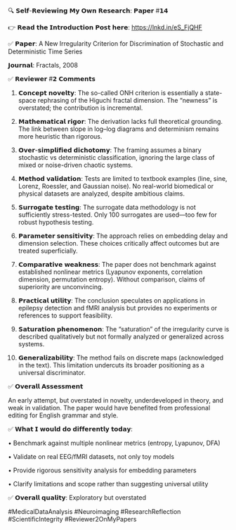 🔍 𝗦𝗲𝗹𝗳-𝗥𝗲𝘃𝗶𝗲𝘄𝗶𝗻𝗴 𝗠𝘆 𝗢𝘄𝗻 𝗥𝗲𝘀𝗲𝗮𝗿𝗰𝗵: 𝗣𝗮𝗽𝗲𝗿 #𝟭𝟰



👉 𝗥𝗲𝗮𝗱 𝘁𝗵𝗲 𝗜𝗻𝘁𝗿𝗼𝗱𝘂𝗰𝘁𝗶𝗼𝗻 𝗣𝗼𝘀𝘁 𝗵𝗲𝗿𝗲: https://lnkd.in/eS_FjQHF



✅ 𝗣𝗮𝗽𝗲𝗿: A New Irregularity Criterion for Discrimination of Stochastic and Deterministic Time Series

𝗝𝗼𝘂𝗿𝗻𝗮𝗹: Fractals, 2008



✅ 𝗥𝗲𝘃𝗶𝗲𝘄𝗲𝗿 #𝟮 𝗖𝗼𝗺𝗺𝗲𝗻𝘁𝘀



1. 𝗖𝗼𝗻𝗰𝗲𝗽𝘁 𝗻𝗼𝘃𝗲𝗹𝘁𝘆: The so-called ONH criterion is essentially a state-space rephrasing of the Higuchi fractal dimension. The “newness” is overstated; the contribution is incremental.



2. 𝗠𝗮𝘁𝗵𝗲𝗺𝗮𝘁𝗶𝗰𝗮𝗹 𝗿𝗶𝗴𝗼𝗿: The derivation lacks full theoretical grounding. The link between slope in log–log diagrams and determinism remains more heuristic than rigorous.



3. 𝗢𝘃𝗲𝗿-𝘀𝗶𝗺𝗽𝗹𝗶𝗳𝗶𝗲𝗱 𝗱𝗶𝗰𝗵𝗼𝘁𝗼𝗺𝘆: The framing assumes a binary stochastic vs deterministic classification, ignoring the large class of mixed or noise-driven chaotic systems.



4. 𝗠𝗲𝘁𝗵𝗼𝗱 𝘃𝗮𝗹𝗶𝗱𝗮𝘁𝗶𝗼𝗻: Tests are limited to textbook examples (line, sine, Lorenz, Roessler, and Gaussian noise). No real-world biomedical or physical datasets are analyzed, despite ambitious claims.



5. 𝗦𝘂𝗿𝗿𝗼𝗴𝗮𝘁𝗲 𝘁𝗲𝘀𝘁𝗶𝗻𝗴: The surrogate data methodology is not sufficiently stress-tested. Only 100 surrogates are used—too few for robust hypothesis testing.



6. 𝗣𝗮𝗿𝗮𝗺𝗲𝘁𝗲𝗿 𝘀𝗲𝗻𝘀𝗶𝘁𝗶𝘃𝗶𝘁𝘆: The approach relies on embedding delay and dimension selection. These choices critically affect outcomes but are treated superficially.



7. 𝗖𝗼𝗺𝗽𝗮𝗿𝗮𝘁𝗶𝘃𝗲 𝘄𝗲𝗮𝗸𝗻𝗲𝘀𝘀: The paper does not benchmark against established nonlinear metrics (Lyapunov exponents, correlation dimension, permutation entropy). Without comparison, claims of superiority are unconvincing.



8. 𝗣𝗿𝗮𝗰𝘁𝗶𝗰𝗮𝗹 𝘂𝘁𝗶𝗹𝗶𝘁𝘆: The conclusion speculates on applications in epilepsy detection and fMRI analysis but provides no experiments or references to support feasibility.



9. 𝗦𝗮𝘁𝘂𝗿𝗮𝘁𝗶𝗼𝗻 𝗽𝗵𝗲𝗻𝗼𝗺𝗲𝗻𝗼𝗻: The “saturation” of the irregularity curve is described qualitatively but not formally analyzed or generalized across systems.



10. 𝗚𝗲𝗻𝗲𝗿𝗮𝗹𝗶𝘇𝗮𝗯𝗶𝗹𝗶𝘁𝘆: The method fails on discrete maps (acknowledged in the text). This limitation undercuts its broader positioning as a universal discriminator.



✅ 𝗢𝘃𝗲𝗿𝗮𝗹𝗹 𝗔𝘀𝘀𝗲𝘀𝘀𝗺𝗲𝗻𝘁

An early attempt, but overstated in novelty, underdeveloped in theory, and weak in validation. The paper would have benefited from professional editing for English grammar and style.



✅ 𝗪𝗵𝗮𝘁 𝗜 𝘄𝗼𝘂𝗹𝗱 𝗱𝗼 𝗱𝗶𝗳𝗳𝗲𝗿𝗲𝗻𝘁𝗹𝘆 𝘁𝗼𝗱𝗮𝘆:

• Benchmark against multiple nonlinear metrics (entropy, Lyapunov, DFA)

• Validate on real EEG/fMRI datasets, not only toy models

• Provide rigorous sensitivity analysis for embedding parameters

• Clarify limitations and scope rather than suggesting universal utility



✅ 𝗢𝘃𝗲𝗿𝗮𝗹𝗹 𝗾𝘂𝗮𝗹𝗶𝘁𝘆: Exploratory but overstated



#MedicalDataAnalysis #Neuroimaging #ResearchReflection #ScientificIntegrity #Reviewer2OnMyPapers
